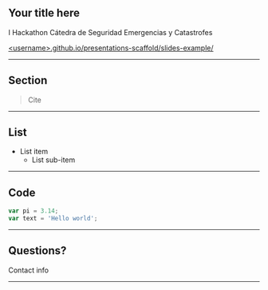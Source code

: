 <!-- .slide: class="title" -->

## Your title here
I Hackathon Cátedra de Seguridad Emergencias y Catastrofes

[&lt;username&gt;.github.io/presentations-scaffold/slides-example/](http://<username>.github.io/presentations-scaffold/slides-example/)

---

<!-- .slide: class="section" -->
## Section
> Cite

---

<!-- .slide: class="section" -->

## List
* List item
	* List sub-item

---

<!-- .slide: class="section" -->

## Code
```javascript
var pi = 3.14;
var text = 'Hello world';
```

---

<!-- .slide: class="questions centered" -->

## Questions?

Contact info

---


<!-- .slide: class="end" -->
